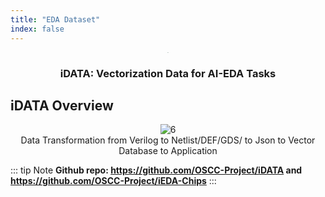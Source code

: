 ```yaml
---
title: "EDA Dataset"
index: false
---
```


<center><img src="/res/images/logo/AiEDA.png" alt="6" style="zoom:7%;"/></center>

<div align="center">
<h3>  iDATA: Vectorization Data for AI-EDA Tasks</h3>
</div>

## **iDATA Overview**

<center><img src="/res/images/aieda/datavector.png" alt="6" style="zoom:100%;"/></center>
<center>Data Transformation from Verilog to Netlist/DEF/GDS/ to Json to Vector Database to Application</center>


::: tip Note 
**Github repo: https://github.com/OSCC-Project/iDATA and https://github.com/OSCC-Project/iEDA-Chips**
:::